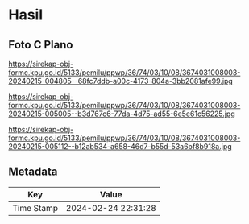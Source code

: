 # Hasil

## Foto C Plano

https://sirekap-obj-formc.kpu.go.id/5133/pemilu/ppwp/36/74/03/10/08/3674031008003-20240215-004805--68fc7ddb-a00c-4173-804a-3bb2081afe99.jpg

https://sirekap-obj-formc.kpu.go.id/5133/pemilu/ppwp/36/74/03/10/08/3674031008003-20240215-005005--b3d767c6-77da-4d75-ad55-6e5e61c56225.jpg

https://sirekap-obj-formc.kpu.go.id/5133/pemilu/ppwp/36/74/03/10/08/3674031008003-20240215-005112--b12ab534-a658-46d7-b55d-53a6bf8b918a.jpg


## Metadata

| Key        | Value               |
| ---------- | ------------------- |
| Time Stamp | 2024-02-24 22:31:28 |



